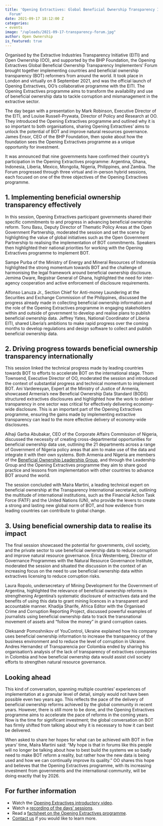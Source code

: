 ```yaml
---
title: 'Opening Extractives: Global Beneficial Ownership Transparency Implementers’
  Forum'
date: 2021-09-17 18:12:00 Z
categories:
- events
image: "/uploads/2021-09-17-transparency-forum.jpg"
author: Open Ownership
is_featured: true
---
```


Organised by the Extractive Industries Transparency Initiative (EITI) and Open Ownership (OO), and supported by the BHP Foundation, the Opening Extractives Global Beneficial Ownership Transparency Implementers’ Forum brought together implementing countries and beneficial ownership transparency (BOT) reformers from around the world. It took place in London and virtually on 8 September 2021, and was the official launch of Opening Extractives, OO’s collaborative programme with the EITI. The Opening Extractives programme aims to transform the availability and use of beneficial ownership data to tackle corruption and mismanagement in the extractive sector. 

The day began with a presentation by Mark Robinson, Executive Director of the EITI, and Louise Russell-Prywata, Director of Policy and Research at OO. They introduced the Opening Extractives programme and outlined why it is so important to both organisations, sharing Opening Extractives’ aims to unlock the potential of BOT and improve natural resources governance. James Ensor, CEO of the BHP Foundation, then spoke about how the foundation sees the Opening Extractives programme as a unique opportunity for investment.

It was announced that nine governments have confirmed their country’s participation in the Opening Extractives programme: Argentina, Ghana, Indonesia, Liberia, Mexico, Mongolia, Nigeria, Philippines, and Zambia. The Forum progressed through three virtual and in-person hybrid sessions, each focused on one of the three objectives of the Opening Extractives programme.

## 1. Implementing beneficial ownership transparency effectively

In this session, Opening Extractives participant governments shared their specific commitments to and progress in advancing beneficial ownership reform. Tonu Basu, Deputy Director of Thematic Policy Areas at the Open Government Partnership, moderated the session and set the scene by highlighting the value of global initiatives such as the Open Government Partnership to realising the implementation of BOT commitments. Speakers then highlighted their national priorities for working with the Opening Extractives programme to implement BOT. 

Sampe Purba of the Ministry of Energy and Mineral Resources of Indonesia highlighted the strong momentum towards BOT and the challenge of harmonising the legal framework around beneficial ownership disclosure.  Jemima Oware, Registrar General of Ghana, highlighted the need for inter-agency cooperation and active enforcement of disclosure requirements. 

Alfonso Lanuza Jr., Section Chief for Anti-money Laundering at the Securities and Exchange Commission of the Philippines, discussed the progress already made in collecting beneficial ownership information and the role of the Opening Extractives programme in engaging stakeholders within and outside of government to develop and realise plans to publish beneficial ownership data. Jeffrey Yates, National Coordinator of Liberia EITI, shared Liberia’s ambitions to make rapid progress over the coming months to develop regulations and design software to collect and publish beneficial ownership data. 

## 2. Driving progress towards beneficial ownership transparency internationally

This session linked the technical progress made by leading countries towards BOT to efforts to accelerate BOT on the international stage. Thom Townsend, Executive Director of OO, moderated the session and introduced the context of substantial progress and technical momentum to implement BOT. Ani Varderesyan, Expert at the Ministry of Justice of Armenia, showcased Armenia’s new Beneficial Ownership Data Standard (BODS) structured extractives disclosures and highlighted how the work to deliver transparency in one sector was critical for effectively delivering economy-wide disclosure. This is an important part of the Opening Extractives programme, ensuring the gains made by implementing extractive transparency can lead to the more effective delivery of economy-wide disclosures. 

Alhaji Garba Abubakar, CEO of the Corporate Affairs Commission of Nigeria, discussed the necessity of creating cross-departmental opportunities for beneficial ownership data use, outlining the 21 departments across a range of Government of Nigeria policy areas that aim to make use of the data and integrate it with their own systems. Both Armenia and Nigeria are members of the [Beneficial Ownership Leadership Group](https://www.openownership.org/what-we-do/the-beneficial-ownership-leadership-group/), and through the Leadership Group and the Opening Extractives programme they aim to share good practice and lessons from implementation with other countries to advance BOT around the world. 

The session concluded with Maíra Martini, a leading technical expert on beneficial ownership at the Transparency International secretariat, outlining the multitude of international institutions, such as the Financial Action Task Force (FATF) and the United Nations (UN), who provide the levers to create a strong and lasting new global norm of BOT, and how evidence from leading countries can contribute to global change.

## 3. Using beneficial ownership data to realise its impact

The final session showcased the potential for governments, civil society, and the private sector to use beneficial ownership data to reduce corruption and improve natural resource governance. Erica Westernberg, Director of Governance Programmes with the Natural Resource Governance Institute, moderated the session and situated the discussion in the context of an increasing focus on the need to use beneficial ownership data within extractives licensing to reduce corruption risks.

Laura Ropolo, undersecretary of Mining Development for the Government of Argentina, highlighted the relevance of beneficial ownership reforms in strengthening Argentina’s systematic disclosure of extractives data and the benefits of using this data to grant mining licences in a transparent and accountable manner. Khadija Sharife, Africa Editor with the Organised Crime and Corruption Reporting Project, discussed powerful examples of journalists using beneficial ownership data to track the transnational movement of assets and “follow the money” in grand corruption cases.

Oleksandr Pomoshnikov of YouControl, Ukraine explained how his company uses beneficial ownership information to increase the transparency of the business environment and to reduce the level of corruption in Ukraine. Andres Hernandez of Transparencia por Colombia ended by sharing his organisation’s analysis of the lack of transparency of extractives companies in Colombia and how beneficial ownership data would assist civil society efforts to strengthen natural resource governance.

## Looking ahead

This kind of conversation, spanning multiple countries’ experiences of implementation at a granular level of detail, simply would not have been possible even two years ago. This reflects the pace of the delivery of beneficial ownership reforms achieved by the global community in recent years. However, there is still more to be done, and the Opening Extractives programme aims to accelerate the pace of reforms in the coming years. Now is the time for significant investment; the global conversation on BOT has firmly shifted from talking about why it is necessary to how it can best be delivered. 

When asked to share her hopes for what can be achieved with BOT in five years’ time, Maíra Martini said: “My hope is that in forums like this people will no longer be talking about how to best build the systems we so badly need to make BOT reform a reality, but rather how the new data is being used and how we can continually improve its quality.” OO shares this hope and believes that the Opening Extractives programme, with its increasing investment from governments and the international community, will be doing exactly that by 2026.

## For further information

* Watch the [Opening Extractives introductory video](https://www.youtube.com/watch?v=RCUeu1F7mJE).
* Watch a [recording of the days’ sessions](https://www.youtube.com/watch?v=V2SBOEWtwR4).
* Read a [factsheet on the Opening Extractives programme](/resources/opening-extractives-factsheet/).
* [Contact us](mailto:comms@openownership.org) if you would like to learn more.